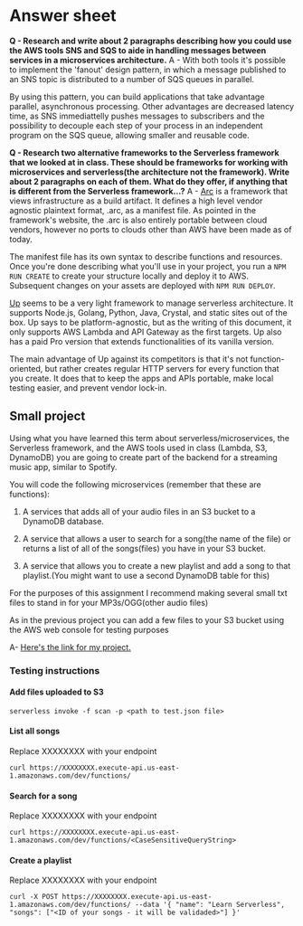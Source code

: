 Answer sheet
=============

**Q - Research and write about 2 paragraphs describing how you could use the AWS tools SNS and SQS to aide in handling messages between services in a microservices architecture.**
A - With both tools it's possible to implement the 'fanout' design pattern, in which a message published to an SNS topic is distributed to a number of SQS queues in parallel.

By using this pattern, you can build applications that take advantage parallel, asynchronous processing. Other advantages are  decreased latency time, as SNS immediattelly pushes messages to subscribers and the possibility to decouple each step of your process in an independent program on the SQS queue, allowing smaller and reusable code.

**Q - Research two alternative frameworks to the Serverless framework that we looked at in class. These should be frameworks for working with microservices and serverless(the architecture not the framework). Write about 2 paragraphs on each of them. What do they offer, if anything that is different from the Serverless framework...?**
A - [Arc](https://arc.codes/) is a framework that views infrastructure as a build artifact. It defines a high level vendor agnostic plaintext format, .arc, as a manifest file. As pointed in the framework's website, the .arc is also entirely portable between cloud vendors, however no ports to clouds other than AWS have been made as of today.

The manifest file has its own syntax to describe functions and resources. Once you're done describing what you'll use in your project, you run a ```NPM RUN CREATE``` to create your structure locally and deploy it to AWS. Subsequent changes on your assets are deployed with ```NPM RUN DEPLOY```.

[Up](https://up.docs.apex.sh/) seems to be a very light framework to manage serverless architecture. It supports Node.js, Golang, Python, Java, Crystal, and static sites out of the box. Up says to be platform-agnostic, but as the writing of this document, it only supports AWS Lambda and API Gateway as the first targets. Up also has a paid Pro version that extends functionalities of its vanilla version.

The main advantage of Up against its competitors is that it's not function-oriented, but rather creates regular HTTP servers for every function that you create. It does that to keep the apps and APIs portable, make local testing easier, and prevent vendor lock-in.

Small project
----------

Using what you have learned this term about serverless/microservices, the Serverless framework, and the AWS tools used in class (Lambda, S3, DynamoDB) you are going to create part of the backend for a streaming music app, similar to Spotify.

You will code the following microservices (remember that these are functions):

1. A services that adds all of your audio files in an S3 bucket to a DynamoDB database.

2. A service that allows a user to search for a song(the name of the file) or returns a list of all of the songs(files) you have in your S3 bucket.

3. A service that allows you to create a new playlist and add a song to that playlist.(You might want to use a second DynamoDB table for this)

For the purposes of this assignment I recommend making several small txt files to stand in for your MP3s/OGG(other audio files)

As in the previous project you can add a few files to your S3 bucket using the AWS web console for testing purposes

A- [Here's the link for my project.](https://github.com/goliveira-daniel/Langara/tree/master/WMDD4999/take-home-exam/small-project)

### Testing instructions

#### Add files uploaded to S3

```serverless invoke -f scan -p <path to test.json file>```

#### List all songs

Replace XXXXXXXX with your endpoint

```curl https://XXXXXXXX.execute-api.us-east-1.amazonaws.com/dev/functions/```

#### Search for a song

Replace XXXXXXXX with your endpoint

```curl https://XXXXXXXX.execute-api.us-east-1.amazonaws.com/dev/functions/<CaseSensitiveQueryString>```

#### Create a playlist

Replace XXXXXXXX with your endpoint

```curl -X POST https://XXXXXXXX.execute-api.us-east-1.amazonaws.com/dev/functions/ --data '{ "name": "Learn Serverless", "songs": ["<ID of your songs - it will be validaded>"] }'```